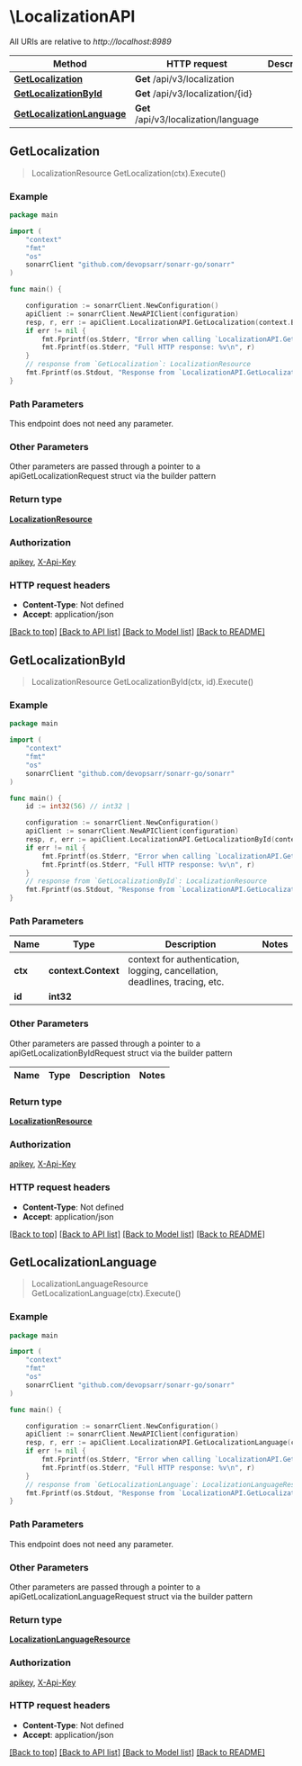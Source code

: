 # \LocalizationAPI

All URIs are relative to *http://localhost:8989*

Method | HTTP request | Description
------------- | ------------- | -------------
[**GetLocalization**](LocalizationAPI.md#GetLocalization) | **Get** /api/v3/localization | 
[**GetLocalizationById**](LocalizationAPI.md#GetLocalizationById) | **Get** /api/v3/localization/{id} | 
[**GetLocalizationLanguage**](LocalizationAPI.md#GetLocalizationLanguage) | **Get** /api/v3/localization/language | 



## GetLocalization

> LocalizationResource GetLocalization(ctx).Execute()



### Example

```go
package main

import (
	"context"
	"fmt"
	"os"
	sonarrClient "github.com/devopsarr/sonarr-go/sonarr"
)

func main() {

	configuration := sonarrClient.NewConfiguration()
	apiClient := sonarrClient.NewAPIClient(configuration)
	resp, r, err := apiClient.LocalizationAPI.GetLocalization(context.Background()).Execute()
	if err != nil {
		fmt.Fprintf(os.Stderr, "Error when calling `LocalizationAPI.GetLocalization``: %v\n", err)
		fmt.Fprintf(os.Stderr, "Full HTTP response: %v\n", r)
	}
	// response from `GetLocalization`: LocalizationResource
	fmt.Fprintf(os.Stdout, "Response from `LocalizationAPI.GetLocalization`: %v\n", resp)
}
```

### Path Parameters

This endpoint does not need any parameter.

### Other Parameters

Other parameters are passed through a pointer to a apiGetLocalizationRequest struct via the builder pattern


### Return type

[**LocalizationResource**](LocalizationResource.md)

### Authorization

[apikey](../README.md#apikey), [X-Api-Key](../README.md#X-Api-Key)

### HTTP request headers

- **Content-Type**: Not defined
- **Accept**: application/json

[[Back to top]](#) [[Back to API list]](../README.md#documentation-for-api-endpoints)
[[Back to Model list]](../README.md#documentation-for-models)
[[Back to README]](../README.md)


## GetLocalizationById

> LocalizationResource GetLocalizationById(ctx, id).Execute()



### Example

```go
package main

import (
	"context"
	"fmt"
	"os"
	sonarrClient "github.com/devopsarr/sonarr-go/sonarr"
)

func main() {
	id := int32(56) // int32 | 

	configuration := sonarrClient.NewConfiguration()
	apiClient := sonarrClient.NewAPIClient(configuration)
	resp, r, err := apiClient.LocalizationAPI.GetLocalizationById(context.Background(), id).Execute()
	if err != nil {
		fmt.Fprintf(os.Stderr, "Error when calling `LocalizationAPI.GetLocalizationById``: %v\n", err)
		fmt.Fprintf(os.Stderr, "Full HTTP response: %v\n", r)
	}
	// response from `GetLocalizationById`: LocalizationResource
	fmt.Fprintf(os.Stdout, "Response from `LocalizationAPI.GetLocalizationById`: %v\n", resp)
}
```

### Path Parameters


Name | Type | Description  | Notes
------------- | ------------- | ------------- | -------------
**ctx** | **context.Context** | context for authentication, logging, cancellation, deadlines, tracing, etc.
**id** | **int32** |  | 

### Other Parameters

Other parameters are passed through a pointer to a apiGetLocalizationByIdRequest struct via the builder pattern


Name | Type | Description  | Notes
------------- | ------------- | ------------- | -------------


### Return type

[**LocalizationResource**](LocalizationResource.md)

### Authorization

[apikey](../README.md#apikey), [X-Api-Key](../README.md#X-Api-Key)

### HTTP request headers

- **Content-Type**: Not defined
- **Accept**: application/json

[[Back to top]](#) [[Back to API list]](../README.md#documentation-for-api-endpoints)
[[Back to Model list]](../README.md#documentation-for-models)
[[Back to README]](../README.md)


## GetLocalizationLanguage

> LocalizationLanguageResource GetLocalizationLanguage(ctx).Execute()



### Example

```go
package main

import (
	"context"
	"fmt"
	"os"
	sonarrClient "github.com/devopsarr/sonarr-go/sonarr"
)

func main() {

	configuration := sonarrClient.NewConfiguration()
	apiClient := sonarrClient.NewAPIClient(configuration)
	resp, r, err := apiClient.LocalizationAPI.GetLocalizationLanguage(context.Background()).Execute()
	if err != nil {
		fmt.Fprintf(os.Stderr, "Error when calling `LocalizationAPI.GetLocalizationLanguage``: %v\n", err)
		fmt.Fprintf(os.Stderr, "Full HTTP response: %v\n", r)
	}
	// response from `GetLocalizationLanguage`: LocalizationLanguageResource
	fmt.Fprintf(os.Stdout, "Response from `LocalizationAPI.GetLocalizationLanguage`: %v\n", resp)
}
```

### Path Parameters

This endpoint does not need any parameter.

### Other Parameters

Other parameters are passed through a pointer to a apiGetLocalizationLanguageRequest struct via the builder pattern


### Return type

[**LocalizationLanguageResource**](LocalizationLanguageResource.md)

### Authorization

[apikey](../README.md#apikey), [X-Api-Key](../README.md#X-Api-Key)

### HTTP request headers

- **Content-Type**: Not defined
- **Accept**: application/json

[[Back to top]](#) [[Back to API list]](../README.md#documentation-for-api-endpoints)
[[Back to Model list]](../README.md#documentation-for-models)
[[Back to README]](../README.md)

